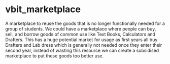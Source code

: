 # vbit_marketplace
A marketplace to reuse the goods that is no longer functionally needed for a group of students. We could have a marketplace where people can buy, sell, and borrow goods of common use like Text Books, Calculators and Drafters. This has a huge potential market for usage as first years all buy Drafters and Lab dress which is generally not needed once they enter their second year, instead of wasting this resource we can create a subsidised marketplace to put these goods too better use. 
